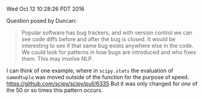 Wed Oct 12 10:28:26 PDT 2016

Question posed by Duncan:

> Popular software has bug trackers, and with version control we can see
> code diffs before and after the bug is closed. It would be interesting to
> see if that same bug exists anywhere else in the code. We could look for
> patterns in how bugs are introduced and who fixes them. This may involve
> NLP.

I can think of one example, where in `scipy.stats` the evaluation of
`namedtuple` was moved outside of the function for the purpose of speed.
https://github.com/scipy/scipy/pull/6335
But it was only changed for _one_ of the 50 or so times this pattern
occurs.
